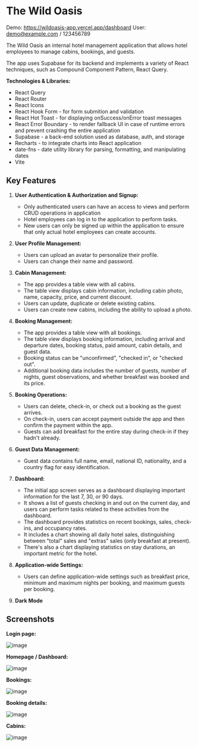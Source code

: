 # The Wild Oasis

Demo: https://wildoasis-app.vercel.app/dashboard
User: demo@example.com / 123456789

The Wild Oasis an internal hotel management application that allows hotel employees to manage cabins, bookings, and guests.

The app uses Supabase for its backend and implements a variety of React techniques, such as Compound Component Pattern, React Query.

**Technologies & Libraries:**

- React Query
- React Router
- React Icons
- React Hook Form - for form submition and validation
- React Hot Toast - for displaying onSuccess/onError toast messages
- React Error Boundary - to render fallback UI in case of runtime errors and prevent crashing the entire application
- Supabase - a back-end solution used as database, auth, and storage
- Recharts - to integrate charts into React application
- date-fns - date utility library for parsing, formatting, and manipulating dates
- Vite

## Key Features

1. **User Authentication & Authorization and Signup:**

   - Only authenticated users can have an access to views and perform CRUD operations in application
   - Hotel employees can log in to the application to perform tasks.
   - New users can only be signed up within the application to ensure that only actual hotel employees can create accounts.

2. **User Profile Management:**

   - Users can upload an avatar to personalize their profile.
   - Users can change their name and password.

3. **Cabin Management:**

   - The app provides a table view with all cabins.
   - The table view displays cabin information, including cabin photo, name, capacity, price, and current discount.
   - Users can update, duplicate or delete existing cabins.
   - Users can create new cabins, including the ability to upload a photo.

4. **Booking Management:**

   - The app provides a table view with all bookings.
   - The table view displays booking information, including arrival and departure dates, booking status, paid amount, cabin details, and guest data.
   - Booking status can be "unconfirmed", "checked in", or "checked out".
   - Additional booking data includes the number of guests, number of nights, guest observations, and whether breakfast was booked and its price.

5. **Booking Operations:**

   - Users can delete, check-in, or check out a booking as the guest arrives.
   - On check-in, users can accept payment outside the app and then confirm the payment within the app.
   - Guests can add breakfast for the entire stay during check-in if they hadn't already.

6. **Guest Data Management:**

   - Guest data contains full name, email, national ID, nationality, and a country flag for easy identification.

7. **Dashboard:**

   - The initial app screen serves as a dashboard displaying important information for the last 7, 30, or 90 days.
   - It shows a list of guests checking in and out on the current day, and users can perform tasks related to these activities from the dashboard.
   - The dashboard provides statistics on recent bookings, sales, check-ins, and occupancy rates.
   - It includes a chart showing all daily hotel sales, distinguishing between "total" sales and "extras" sales (only breakfast at present).
   - There's also a chart displaying statistics on stay durations, an important metric for the hotel.

8. **Application-wide Settings:**

   - Users can define application-wide settings such as breakfast price, minimum and maximum nights per booking, and maximum guests per booking.

9. **Dark Mode**

## Screenshots

**Login page:**

![image](https://github.com/vzo1990/the-wild-oasis/assets/45969772/cfa7a5b4-ddcf-4852-8614-724dcbb93d6e)

**Homepage / Dashboard:**

![image](https://github.com/vzo1990/the-wild-oasis/assets/45969772/acf493a4-fb31-4f55-937f-f7e3e2af2492)

**Bookings:**

![image](https://github.com/vzo1990/the-wild-oasis/assets/45969772/0da2c7ff-6c1a-4b76-9135-eeebe723a5af)

**Booking details:**

![image](https://github.com/vzo1990/the-wild-oasis/assets/45969772/fe4ee021-1a01-46d6-a202-c7c39bba5838)

**Cabins:**

![image](https://github.com/vzo1990/the-wild-oasis/assets/45969772/45905256-a7dd-43a3-ad20-84dc42580cc8)
